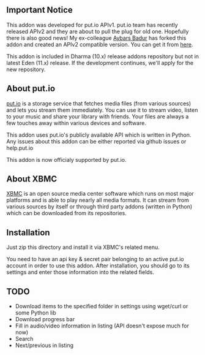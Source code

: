 Important Notice
---------------------------------------

This addon was developed for put.io APIv1. put.io team has recently released
APIv2 and they are about to pull the plug for old one. Hopefully there is also
good news! My ex-colleague [Aybars Badur](https://github.com/ybrs) has forked 
this addon and created an APIv2 compatible version. You can get it from 
[here](https://github.com/ybrs/putio-xbmc-v2).

This addon is included in Dharma (10.x) release addons repository but not in latest
Eden (11.x) release. If the development continues, we'll apply for the new repository.


About put.io
---------------------------------------

[put.io](http://put.io) is a storage service that fetches media files (from various 
sources) and lets you stream them immediately. You can use it to stream video, listen
to your music and share your library with friends. Your files are always a few touches
away within various devices and software.

This addon uses put.io's publicly available API which is written in Python. Any
issues about this addon can be either reported via github issues or help.put.io

This addon is now officialy supported by put.io.

About XBMC
---------------------------------------

[XBMC](http://xbmc.org) is an open source media center software which runs on most major
platforms and is able to play nearly all media formats. It can stream from various
sources by itself or through third party addons (written in Python) which can be
downloaded from its repositories.

Installation
---------------------------------------

Just zip this directory and install it via XBMC's related menu.

You need to have an api key & secret pair belonging to an active put.io account
in order to use this addon. After installation, you should go to its settings
and enter those information into the related fields.

TODO
---------------------------------------

* Download items to the specified folder in settings using wget/curl or some Python lib
* Download progress bar
* Fill in audio/video information in listing (API doesn't expose much for now)
* Search
* Next/previous in listing

